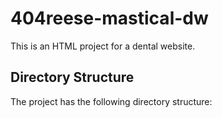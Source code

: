 # 404reese-mastical-dw

This is an HTML project for a dental website.

## Directory Structure

The project has the following directory structure:

